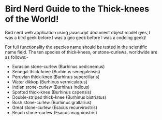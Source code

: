 # Bird Nerd Guide to the Thick-knees of the World!
Bird nerd web application using javascript document object model (yes, I was a bird geek before I was a geo geek before I was a codeing geek)!

For full functionality the species name should be tested in the scientific name field.  The ten species of thick-knees, or stone-curlews, worldwide are as follows:-
- Eurasian stone-curlew (Burhinus oedicnemus)
- Senegal thick-knee (Burhinus senegalensis)
- Peruvian thick-knee (Burhinus superciliaris)
- Water dikkop (Burhinus vermiculatus)
- Indian stone-curlew (Burhinus indicus)
- Spotted thick-knee (Burhinus capensis)
- Double-striped thick-knee (Burhinus bistriatus)
- Bush stone-curlew (Burhinus grallarius)
- Great stone-curlew (Esacus recurvirostris)
- Beach stone-curlew (Esacus magnirostris)
